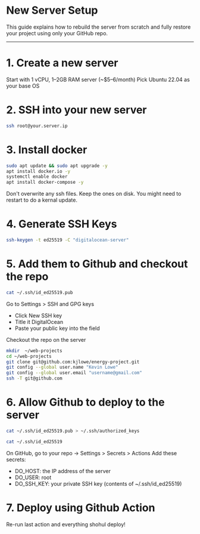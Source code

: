 # New Server Setup

This guide explains how to rebuild the server from scratch and fully restore your project using only your GitHub repo.

---

# 1. Create a new server
Start with 1 vCPU, 1–2GB RAM server (~$5–6/month)
Pick Ubuntu 22.04 as your base OS

# 2. SSH into your new server
```bash
ssh root@your.server.ip
```

# 3. Install docker
```bash
sudo apt update && sudo apt upgrade -y
apt install docker.io -y
systemctl enable docker
apt install docker-compose -y
```

Don't overwrite any ssh files. Keep the ones on disk.
You might need to restart to do a kernal update.

# 4. Generate SSH Keys
```bash
ssh-keygen -t ed25519 -C "digitalocean-server"
```

# 5. Add them to Github and checkout the repo
```bash
cat ~/.ssh/id_ed25519.pub
```

Go to Settings > SSH and GPG keys
* Click New SSH key
* Title it DigitalOcean
* Paste your public key into the field

Checkout the repo on the server
```bash
mkdir  ~/web-projects
cd ~/web-projects
git clone git@github.com:kjlowe/energy-project.git
git config --global user.name "Kevin Lowe"
git config --global user.email "username@gmail.com"
ssh -T git@github.com
```

# 6. Allow Github to deploy to the server

``` bash
cat ~/.ssh/id_ed25519.pub > ~/.ssh/authorized_keys
```

```bash
cat ~/.ssh/id_ed25519
```

On GitHub, go to your repo → Settings > Secrets > Actions
Add these secrets:
* DO_HOST: the IP address of the server
* DO_USER: root
* DO_SSH_KEY: your private SSH key (contents of ~/.ssh/id_ed25519)

# 7. Deploy using Github Action

Re-run last action and everything shohul deploy!


 




















